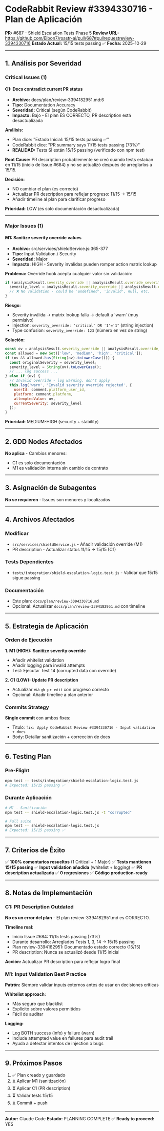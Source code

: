 # CodeRabbit Review #3394330716 - Plan de Aplicación

**PR:** #687 - Shield Escalation Tests Phase 5
**Review URL:** https://github.com/Eibon7/roastr-ai/pull/687#pullrequestreview-3394330716
**Estado Actual:** 15/15 tests passing ✅
**Fecha:** 2025-10-29

---

## 1. Análisis por Severidad

### Critical Issues (1)

#### C1: Docs contradict current PR status
- **Archivo:** docs/plan/review-3394182951.md:6
- **Tipo:** Documentation Accuracy
- **Severidad:** Critical (según CodeRabbit)
- **Impacto:** Bajo - El plan ES CORRECTO, PR description está desactualizada

**Análisis:**
- Plan dice: "Estado Inicial: 15/15 tests passing ✅"
- CodeRabbit dice: "PR summary says 11/15 tests passing (73%)"
- **REALIDAD:** Tests SÍ están 15/15 passing (verificado con npm test)

**Root Cause:**
PR description probablemente se creó cuando tests estaban en 11/15 (inicio de Issue #684) y no se actualizó después de arreglarlos a 15/15.

**Decisión:**
- NO cambiar el plan (es correcto)
- Actualizar PR description para reflejar progreso: 11/15 → 15/15
- Añadir timeline al plan para clarificar progreso

**Prioridad:** LOW (es solo documentación desactualizada)

---

### Major Issues (1)

#### M1: Sanitize severity override values
- **Archivo:** src/services/shieldService.js:365-377
- **Tipo:** Input Validation / Security
- **Severidad:** Major
- **Impacto:** HIGH - Severity inválidas pueden romper action matrix lookup

**Problema:**
Override hook acepta cualquier valor sin validación:
```javascript
if (analysisResult.severity_override || analysisResult.override_severity) {
  severity_level = analysisResult.severity_override || analysisResult.override_severity;
  // ❌ No validation - could be 'undefined', 'invalid', null, etc.
}
```

**Riesgo:**
- Severity inválida → matrix lookup falla → default a 'warn' (muy permisivo)
- Injection: `severity_override: "critical' OR '1'='1"` (string injection)
- Type confusion: `severity_override: 123` (número en vez de string)

**Solución:**
```javascript
const ov = analysisResult.severity_override || analysisResult.override_severity;
const allowed = new Set(['low', 'medium', 'high', 'critical']);
if (ov && allowed.has(String(ov).toLowerCase())) {
  const originalSeverity = severity_level;
  severity_level = String(ov).toLowerCase();
  // ... log success ...
} else if (ov) {
  // Invalid override - log warning, don't apply
  this.log('warn', 'Invalid severity override rejected', {
    userId: comment.platform_user_id,
    platform: comment.platform,
    attemptedValue: ov,
    currentSeverity: severity_level
  });
}
```

**Prioridad:** MEDIUM-HIGH (security + stability)

---

## 2. GDD Nodes Afectados

**No aplica** - Cambios menores:
- C1 es solo documentación
- M1 es validación interna sin cambio de contrato

---

## 3. Asignación de Subagentes

**No se requieren** - Issues son menores y localizados

---

## 4. Archivos Afectados

### Modificar
- `src/services/shieldService.js` - Añadir validación override (M1)
- PR description - Actualizar status 11/15 → 15/15 (C1)

### Tests Dependientes
- `tests/integration/shield-escalation-logic.test.js` - Validar que 15/15 sigue passing

### Documentación
- Este plan: `docs/plan/review-3394330716.md`
- Opcional: Actualizar `docs/plan/review-3394182951.md` con timeline

---

## 5. Estrategia de Aplicación

### Orden de Ejecución

**1. M1 (HIGH): Sanitize severity override**
- Añadir whitelist validation
- Añadir logging para invalid attempts
- Test: Ejecutar Test 14 (corrupted data con override)

**2. C1 (LOW): Update PR description**
- Actualizar vía `gh pr edit` con progreso correcto
- Opcional: Añadir timeline a plan anterior

### Commits Strategy

**Single commit** con ambos fixes:
- Título: `fix: Apply CodeRabbit Review #3394330716 - Input validation + docs`
- Body: Detallar sanitización + corrección de docs

---

## 6. Testing Plan

### Pre-Flight
```bash
npm test -- tests/integration/shield-escalation-logic.test.js
# Expected: 15/15 passing ✅
```

### Durante Aplicación
```bash
# M1 - Sanitización
npm test -- shield-escalation-logic.test.js -t "corrupted"

# Full suite
npm test -- shield-escalation-logic.test.js
# Expected: 15/15 passing ✅
```

---

## 7. Criterios de Éxito

✅ **100% comentarios resueltos** (1 Critical + 1 Major)
✅ **Tests mantienen 15/15 passing**
✅ **Input validation añadida** (whitelist + logging)
✅ **PR description actualizada**
✅ **0 regresiones**
✅ **Código production-ready**

---

## 8. Notas de Implementación

### C1: PR Description Outdated
**No es un error del plan** - El plan review-3394182951.md es CORRECTO.

**Timeline real:**
- Inicio Issue #684: 11/15 tests passing (73%)
- Durante desarrollo: Arreglados Tests 1, 3, 14 → 15/15 passing
- Plan review-3394182951: Documentado estado correcto (15/15)
- PR description: Nunca se actualizó desde 11/15 inicial

**Acción:** Actualizar PR description para reflejar logro final

### M1: Input Validation Best Practice
**Patrón:** Siempre validar inputs externos antes de usar en decisiones críticas

**Whitelist approach:**
- Más seguro que blacklist
- Explícito sobre valores permitidos
- Fácil de auditar

**Logging:**
- Log BOTH success (info) y failure (warn)
- Include attempted value en failures para audit trail
- Ayuda a detectar intentos de injection o bugs

---

## 9. Próximos Pasos

1. ✅ Plan creado y guardado
2. ⏳ Aplicar M1 (sanitización)
3. ⏳ Aplicar C1 (PR description)
4. ⏳ Validar tests 15/15
5. ⏳ Commit + push

---

**Autor:** Claude Code
**Estado:** PLANNING COMPLETE ✅
**Ready to proceed:** YES
